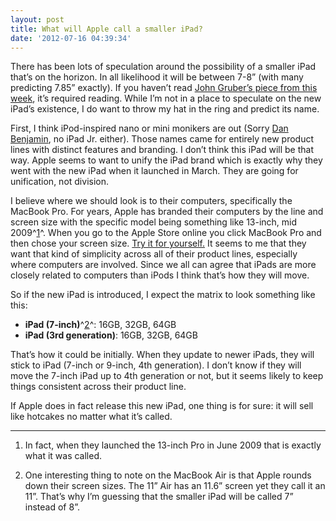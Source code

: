```yaml
---
layout: post
title: What will Apple call a smaller iPad?
date: '2012-07-16 04:39:34'
---
```


There has been lots of speculation around the possibility of a smaller
iPad that’s on the horizon. In all likelihood it will be between 7-8”
(with many predicting 7.85” exactly). If you haven’t read [John Gruber’s
piece from this
week](http://daringfireball.net/2012/07/this_ipad_mini_thing), it’s
required reading. While I’m not in a place to speculate on the new
iPad’s existence, I do want to throw my hat in the ring and predict its
name.

First, I think iPod-inspired nano or mini monikers are out (Sorry [Dan
Benjamin](http://twitter.com/danbenjamin), no iPad Jr. either). Those
names came for entirely new product lines with distinct features and
branding. I don’t think this iPad will be that way. Apple seems to want
to unify the iPad brand which is exactly why they went with the new iPad
when it launched in March. They are going for unification, not division.

I believe where we should look is to their computers, specifically the
MacBook Pro. For years, Apple has branded their computers by the line
and screen size with the specific model being something like 13-inch,
mid 2009^[1](#fn:p27311398789-fn1)^. When you go to the Apple Store
online you click MacBook Pro and then chose your screen size. [Try it
for
yourself.](http://store.apple.com/us/browse/home/shop_mac/family/macbook_pro/select)
It seems to me that they want that kind of simplicity across all of
their product lines, especially where computers are involved. Since we
all can agree that iPads are more closely related to computers than
iPods I think that’s how they will move.

So if the new iPad is introduced, I expect the matrix to look something
like this:

-   **iPad (7-inch)**^[2](#fn:p27311398789-fn2)^: 16GB, 32GB, 64GB
-   **iPad (3rd generation)**: 16GB, 32GB, 64GB

That’s how it could be initially. When they update to newer iPads, they
will stick to iPad (7-inch or 9-inch, 4th generation). I don’t know if
they will move the 7-inch iPad up to 4th generation or not, but it seems
likely to keep things consistent across their product line.

If Apple does in fact release this new iPad, one thing is for sure: it
will sell like hotcakes no matter what it’s called.

* * * * *

1.  In fact, when they launched the 13-inch Pro in June 2009 that is
    exactly what it was called.[](#fnref:p27311398789-fn1)

2.  One interesting thing to note on the MacBook Air is that Apple
    rounds down their screen sizes. The 11” Air has an 11.6” screen yet
    they call it an 11”. That’s why I’m guessing that the smaller iPad
    will be called 7” instead of 8”.[](#fnref:p27311398789-fn2)


